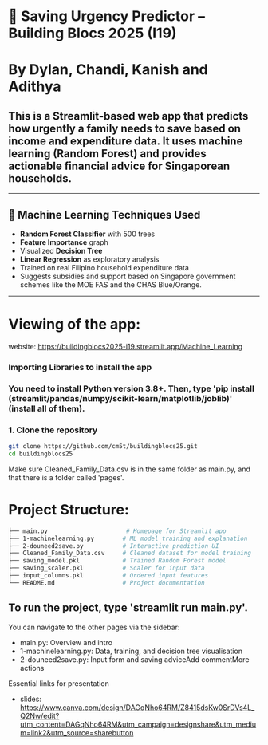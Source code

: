 # 💸 Saving Urgency Predictor – Building Blocs 2025 (I19)
# By Dylan, Chandi, Kanish and Adithya
## This is a Streamlit-based web app that predicts how urgently a family needs to save based on income and expenditure data. It uses machine learning (Random Forest) and provides actionable financial advice for Singaporean households.

---

## 🧠 Machine Learning Techniques Used


- **Random Forest Classifier** with 500 trees
- **Feature Importance** graph
- Visualized **Decision Tree**
- **Linear Regression** as exploratory analysis
- Trained on real Filipino household expenditure data
- Suggests subsidies and support based on Singapore government schemes like the MOE FAS and the CHAS Blue/Orange.

---

# Viewing of the app:
website: https://buildingblocs2025-i19.streamlit.app/Machine_Learning

### Importing Libraries to install the app
### You need to install Python version 3.8+. Then, type 'pip install (streamlit/pandas/numpy/scikit-learn/matplotlib/joblib)' (install all of them).


### 1. Clone the repository

```bash
git clone https://github.com/cm5t/buildingblocs25.git
cd buildingblocs25
```

Make sure Cleaned_Family_Data.csv is in the same folder as main.py, and that there is a folder called 'pages'.

# Project Structure:
```bash
├── main.py                      # Homepage for Streamlit app
├── 1-machinelearning.py        # ML model training and explanation
├── 2-douneed2save.py           # Interactive prediction UI
├── Cleaned_Family_Data.csv     # Cleaned dataset for model training
├── saving_model.pkl            # Trained Random Forest model
├── saving_scaler.pkl           # Scaler for input data
├── input_columns.pkl           # Ordered input features
└── README.md                   # Project documentation
```

## To run the project, type 'streamlit run main.py'.

You can navigate to the other pages via the sidebar:
- main.py: Overview and intro
- 1-machinelearning.py: Data, training, and decision tree visualisation
- 2-douneed2save.py: Input form and saving adviceAdd commentMore actions


Essential links for presentation
- slides: https://www.canva.com/design/DAGqNho64RM/Z8415dsKw0SrDVs4L_Q2Nw/edit?utm_content=DAGqNho64RM&utm_campaign=designshare&utm_medium=link2&utm_source=sharebutton
